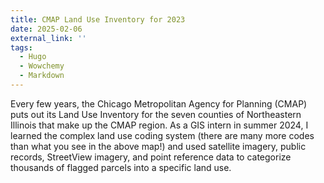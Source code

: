 ```yaml
---
title: CMAP Land Use Inventory for 2023
date: 2025-02-06
external_link: ''
tags:
  - Hugo
  - Wowchemy
  - Markdown
---
```


Every few years, the Chicago Metropolitan Agency for Planning (CMAP) puts out its Land Use Inventory for the seven counties of Northeastern Illinois that make up the CMAP region. As a GIS intern in summer 2024, I learned the complex land use coding system (there are many more codes than what you see in the above map!) and used satellite imagery, public records, StreetView imagery, and point reference data to categorize thousands of flagged parcels into a specific land use.

<!--more-->